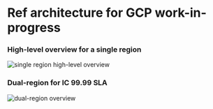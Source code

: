 # Ref architecture for GCP work-in-progress

### High-level overview for a single region
![single region high-level overview](https://lucid.app/publicSegments/view/076586e7-f57f-4117-8a64-4b41810d3bc3/image.png)

### Dual-region for IC 99.99 SLA
![dual-region overview](https://lucid.app/publicSegments/view/2751d18e-7510-4a8a-b6e4-0404041ee168/image.png)
